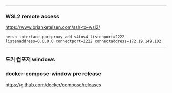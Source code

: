 ***
### WSL2 remote access

https://www.brianketelsen.com/ssh-to-wsl2/

~~~
netsh interface portproxy add v4tov4 listenport=2222 listenaddress=0.0.0.0 connectport=2222 connectaddress=172.19.149.102
~~~

***
###  도커 컴포저 windows
### docker-compose-window pre release

https://github.com/docker/compose/releases
